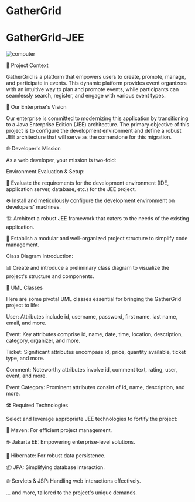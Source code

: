 # GatherGrid

# GatherGrid-JEE

![computer](https://github.com/mjidelouss/Black-Jack/blob/main/gatherGrid.png)

🚀 Project Context

GatherGrid is a platform that empowers users to create, promote, manage, and participate in events. This dynamic platform provides event organizers with an intuitive way to plan and promote events, while participants can seamlessly search, register, and engage with various event types.

🏢 Our Enterprise's Vision

Our enterprise is committed to modernizing this application by transitioning to a Java Enterprise Edition (JEE) architecture. The primary objective of this project is to configure the development environment and define a robust JEE architecture that will serve as the cornerstone for this migration.

🌐 Developer's Mission

As a web developer, your mission is two-fold:

Environment Evaluation & Setup:

🧐 Evaluate the requirements for the development environment (IDE, application server, database, etc.) for the JEE project.

⚙️ Install and meticulously configure the development environment on developers' machines.

🏗️ Architect a robust JEE framework that caters to the needs of the existing application.

📁 Establish a modular and well-organized project structure to simplify code management.

Class Diagram Introduction:

📊 Create and introduce a preliminary class diagram to visualize the project's structure and components.

🧩 UML Classes

Here are some pivotal UML classes essential for bringing the GatherGrid project to life:

User: Attributes include id, username, password, first name, last name, email, and more.

Event: Key attributes comprise id, name, date, time, location, description, category, organizer, and more.

Ticket: Significant attributes encompass id, price, quantity available, ticket type, and more.

Comment: Noteworthy attributes involve id, comment text, rating, user, event, and more.

Event Category: Prominent attributes consist of id, name, description, and more.

🛠️ Required Technologies

Select and leverage appropriate JEE technologies to fortify the project:

🧰 Maven: For efficient project management.

☕ Jakarta EE: Empowering enterprise-level solutions.

💼 Hibernate: For robust data persistence.

📦 JPA: Simplifying database interaction.

🌐 Servlets & JSP: Handling web interactions effectively.

... and more, tailored to the project's unique demands.
